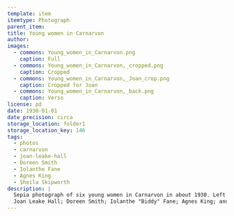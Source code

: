 ```yaml
---
template: item
itemtype: Photograph
parent_item: 
title: Young women in Carnarvon 
author: 
images:
  - commons: Young_women_in_Carnarvon.png
    caption: Full
  - commons: Young_women_in_Carnarvon,_cropped.png
    caption: Cropped
  - commons: Young_women_in_Carnarvon,_Joan_crop.png
    caption: Cropped for Joan
  - commons: Young_women_in_Carnarvon,_back.png
    caption: Verso
license: pd
date: 1930-01-01
date_precision: circa
storage_location: folder1
storage_location_key: 146
tags:
  - photos
  - carnarvon
  - joan-leake-hall
  - Doreen Smith
  - Iolanthe Fane
  - Agnes King
  - Sheila Skipworth
description: |
  Sepia photograph of six young women in Carnarvon in about 1930. Left to right:
  Joan Leake Hall; Doreen Smith; Iolanthe "Biddy" Fane; Agnes King; and Sheila Skipworth. 
---
```

